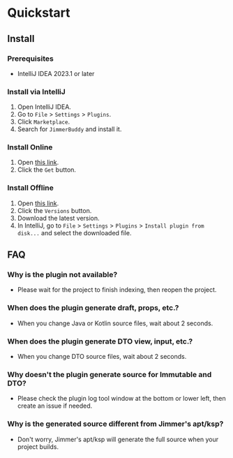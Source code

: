 # Quickstart

## Install

### Prerequisites

- IntelliJ IDEA 2023.1 or later

### Install via IntelliJ

1. Open IntelliJ IDEA.
2. Go to `File` > `Settings` > `Plugins`.
3. Click `Marketplace`.
4. Search for `JimmerBuddy` and install it.

### Install Online

1. Open [this link](https://plugins.jetbrains.com/plugin/26622-jimmer-buddy).
2. Click the `Get` button.

### Install Offline

1. Open [this link](https://plugins.jetbrains.com/plugin/26622-jimmer-buddy).
2. Click the `Versions` button.
3. Download the latest version.
4. In IntelliJ, go to `File` > `Settings` > `Plugins` > `Install plugin from disk...` and select the downloaded file.

## FAQ

### Why is the plugin not available?

- Please wait for the project to finish indexing, then reopen the project.

### When does the plugin generate draft, props, etc.?

- When you change Java or Kotlin source files, wait about 2 seconds.

### When does the plugin generate DTO view, input, etc.?

- When you change DTO source files, wait about 2 seconds.

### Why doesn't the plugin generate source for Immutable and DTO?

- Please check the plugin log tool window at the bottom or lower left, then create an issue if needed.

### Why is the generated source different from Jimmer's apt/ksp?

- Don't worry, Jimmer's apt/ksp will generate the full source when your project builds.